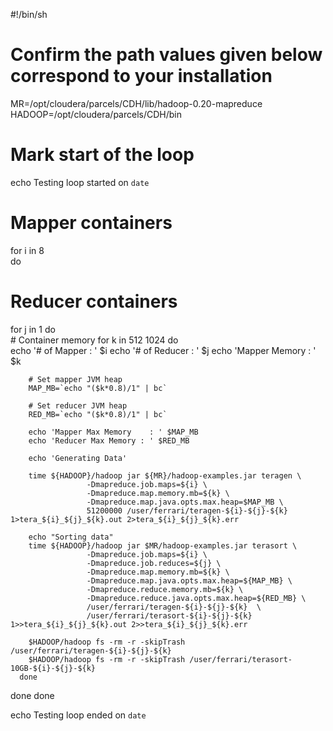 #!/bin/sh
# Confirm the path values given below correspond to your installation


MR=/opt/cloudera/parcels/CDH/lib/hadoop-0.20-mapreduce
HADOOP=/opt/cloudera/parcels/CDH/bin

# Mark start of the loop
echo Testing loop started on `date`


# Mapper containers
for i in 8    
do
   # Reducer containers
   for j in 1
   do                 
      # Container memory
      for k in 512 1024 
      do                         
		echo '# of Mapper          : ' $i
		echo '# of Reducer       : ' $j
		echo 'Mapper Memory        : ' $k
        
        # Set mapper JVM heap 
        MAP_MB=`echo "($k*0.8)/1" | bc` 

        # Set reducer JVM heap 
        RED_MB=`echo "($k*0.8)/1" | bc` 

		echo 'Mapper Max Memory    : ' $MAP_MB
		echo 'Reducer Max Memory : ' $RED_MB

		echo 'Generating Data'

        time ${HADOOP}/hadoop jar ${MR}/hadoop-examples.jar teragen \
                     -Dmapreduce.job.maps=${i} \
                     -Dmapreduce.map.memory.mb=${k} \
                     -Dmapreduce.map.java.opts.max.heap=$MAP_MB \
                     51200000 /user/ferrari/teragen-${i}-${j}-${k} 1>tera_${i}_${j}_${k}.out 2>tera_${i}_${j}_${k}.err                       

		echo "Sorting data"
        time ${HADOOP}/hadoop jar $MR/hadoop-examples.jar terasort \
                     -Dmapreduce.job.maps=${i} \
                     -Dmapreduce.job.reduces=${j} \
                     -Dmapreduce.map.memory.mb=${k} \
                     -Dmapreduce.map.java.opts.max.heap=${MAP_MB} \
                     -Dmapreduce.reduce.memory.mb=${k} \
                     -Dmapreduce.reduce.java.opts.max.heap=${RED_MB} \
   		             /user/ferrari/teragen-${i}-${j}-${k}  \
	                 /user/ferrari/terasort-${i}-${j}-${k} 1>>tera_${i}_${j}_${k}.out 2>>tera_${i}_${j}_${k}.err                         

        $HADOOP/hadoop fs -rm -r -skipTrash /user/ferrari/teragen-${i}-${j}-${k}                         
        $HADOOP/hadoop fs -rm -r -skipTrash /user/ferrari/terasort-10GB-${i}-${j}-${k}                 
      done
   done
done

echo Testing loop ended on `date`
